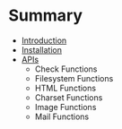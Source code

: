 # Summary

* [Introduction](README.md)
* [Installation](installation.md)
* [APIs](apis.md)
   * Check Functions
   * Filesystem Functions
   * HTML Functions
   * Charset Functions
   * Image Functions
   * Mail Functions

